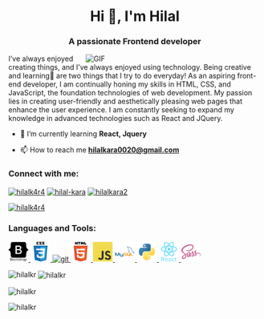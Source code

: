 <h1 align="center">Hi 👋, I'm Hilal</h1>
<h3 align="center">A passionate Frontend developer</h3>


<img align="right" alt="GIF" src="https://media.giphy.com/media/LMcB8XospGZO8UQq87/giphy.gif" width="350" style="max-width: 100%;">

I’ve always enjoyed creating things, and I’ve always enjoyed using technology. Being creative and learning🧠 are two things that I try to do everyday! As an aspiring front-end developer, I am continually honing my skills in HTML, CSS, and JavaScript, the foundation technologies of web development. My passion lies in creating user-friendly and aesthetically pleasing web pages that enhance the user experience. I am constantly seeking to expand my knowledge in advanced technologies such as React and JQuery.

- 🌱 I’m currently learning **React, Jquery**

- 📫 How to reach me **hilalkara0020@gmail.com**

<h3 align="left">Connect with me:</h3>
<p align="left">
<a href="https://twitter.com/hilalk4r4" target="blank"><img align="center" src="https://raw.githubusercontent.com/rahuldkjain/github-profile-readme-generator/master/src/images/icons/Social/twitter.svg" alt="hilalk4r4" height="30" width="40" /></a>
<a href="https://linkedin.com/in/hilal-kara" target="blank"><img align="center" src="https://raw.githubusercontent.com/rahuldkjain/github-profile-readme-generator/master/src/images/icons/Social/linked-in-alt.svg" alt="hilal-kara" height="30" width="40" /></a>
<a href="https://www.behance.net/hilalkara2" target="blank"><img align="center" src="https://raw.githubusercontent.com/rahuldkjain/github-profile-readme-generator/master/src/images/icons/Social/behance.svg" alt="hilalkara2" height="30" width="40" /></a>
<p align="left"> <a href="https://twitter.com/hilalk4r4" target="blank"><img src="https://img.shields.io/twitter/follow/hilalk4r4?logo=twitter&style=for-the-badge" alt="hilalk4r4" /></a> </p>
</p>

<h3 align="left">Languages and Tools:</h3>
<p align="left"> <a href="https://getbootstrap.com" target="_blank" rel="noreferrer"> <img src="https://raw.githubusercontent.com/devicons/devicon/master/icons/bootstrap/bootstrap-plain-wordmark.svg" alt="bootstrap" width="40" height="40"/> </a> <a href="https://www.w3schools.com/css/" target="_blank" rel="noreferrer"> <img src="https://raw.githubusercontent.com/devicons/devicon/master/icons/css3/css3-original-wordmark.svg" alt="css3" width="40" height="40"/> </a> <a href="https://git-scm.com/" target="_blank" rel="noreferrer"> <img src="https://www.vectorlogo.zone/logos/git-scm/git-scm-icon.svg" alt="git" width="40" height="40"/> </a> <a href="https://www.w3.org/html/" target="_blank" rel="noreferrer"> <img src="https://raw.githubusercontent.com/devicons/devicon/master/icons/html5/html5-original-wordmark.svg" alt="html5" width="40" height="40"/> </a> <a href="https://developer.mozilla.org/en-US/docs/Web/JavaScript" target="_blank" rel="noreferrer"> <img src="https://raw.githubusercontent.com/devicons/devicon/master/icons/javascript/javascript-original.svg" alt="javascript" width="40" height="40"/> </a> <a href="https://www.mysql.com/" target="_blank" rel="noreferrer"> <img src="https://raw.githubusercontent.com/devicons/devicon/master/icons/mysql/mysql-original-wordmark.svg" alt="mysql" width="40" height="40"/> </a> <a href="https://www.python.org" target="_blank" rel="noreferrer"> <img src="https://raw.githubusercontent.com/devicons/devicon/master/icons/python/python-original.svg" alt="python" width="40" height="40"/> </a> <a href="https://reactjs.org/" target="_blank" rel="noreferrer"> <img src="https://raw.githubusercontent.com/devicons/devicon/master/icons/react/react-original-wordmark.svg" alt="react" width="40" height="40"/> </a> <a href="https://sass-lang.com" target="_blank" rel="noreferrer"> <img src="https://raw.githubusercontent.com/devicons/devicon/master/icons/sass/sass-original.svg" alt="sass" width="40" height="40"/> </a> </p>

<p><img align="left" src="https://github-readme-stats.vercel.app/api/top-langs?username=hilalkr&show_icons=true&locale=en&layout=compact" alt="hilalkr" /></p>

<p>&nbsp;<img align="center" src="https://github-readme-stats.vercel.app/api?username=hilalkr&show_icons=true&locale=en" alt="hilalkr" /></p>

<p><img align="center" src="https://github-readme-streak-stats.herokuapp.com/?user=hilalkr&" alt="hilalkr" /></p>

<p align="left"> <img src="https://komarev.com/ghpvc/?username=hilalkr&label=Profile%20views&color=brightgreen&style=for-the-badge" alt="hilalkr" /> </p>
